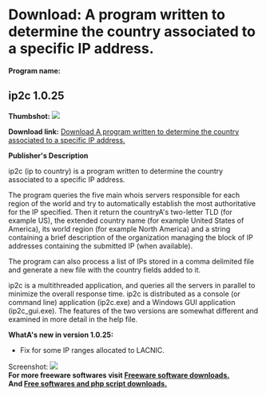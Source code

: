 # Download: A program written to determine the country associated to a specific IP address.

**Program name:**

## ip2c 1.0.25

  
**Thumbshot:** ![](http://www.freewarefiles.com/screenshot/ip2c_md.jpg)   
  
**Download link:** [Download A program written to determine the country associated to a specific IP address.](http://freesoftwares.boysofts.com/Ip2c_program_69074.html)  
  


**Publisher's Description**  
  


ip2c (ip to country) is a program written to determine the country associated to a specific IP address. 

The program queries the five main whois servers responsible for each region of the world and try to automatically establish the most authoritative for the IP specified. Then it return the countryA's two-letter TLD (for example US), the extended country name (for example United States of America), its world region (for example North America) and a string containing a brief description of the organization managing the block of IP addresses containing the submitted IP (when available).

The program can also process a list of IPs stored in a comma delimited file and generate a new file with the country fields added to it.

ip2c is a multithreaded application, and queries all the servers in parallel to minimize the overall response time. ip2c is distributed as a console (or command line) application (ip2c.exe) and a Windows GUI application (ip2c_gui.exe). The features of the two versions are somewhat different and examined in more detail in the help file.

**WhatA's new in version 1.0.25:**

  * Fix for some IP ranges allocated to LACNIC. 

  
  
Screenshot: ![](http://www.freewarefiles.com/screenshot/ip2c.jpg)   
**For more freeware softwares visit [Freeware software downloads.](http://freesoftwares.boysofts.com/)**   
**And [Free softwares and php script downloads.](http://www.boysofts.com/)**
